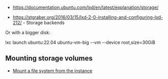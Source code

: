 - https://documentation.ubuntu.com/lxd/en/latest/explanation/storage/

- https://stgraber.org/2016/03/15/lxd-2-0-installing-and-configuring-lxd-212/ - Storage backends



Or with a bigger disk:

lxc launch ubuntu:22.04 ubuntu-vm-big --vm --device root,size=30GiB

## Mounting storage volumes
- [Mount a file system from the instance](https://documentation.ubuntu.com/lxd/en/latest/howto/instances_access_files/#mount-a-file-system-from-the-instance)
